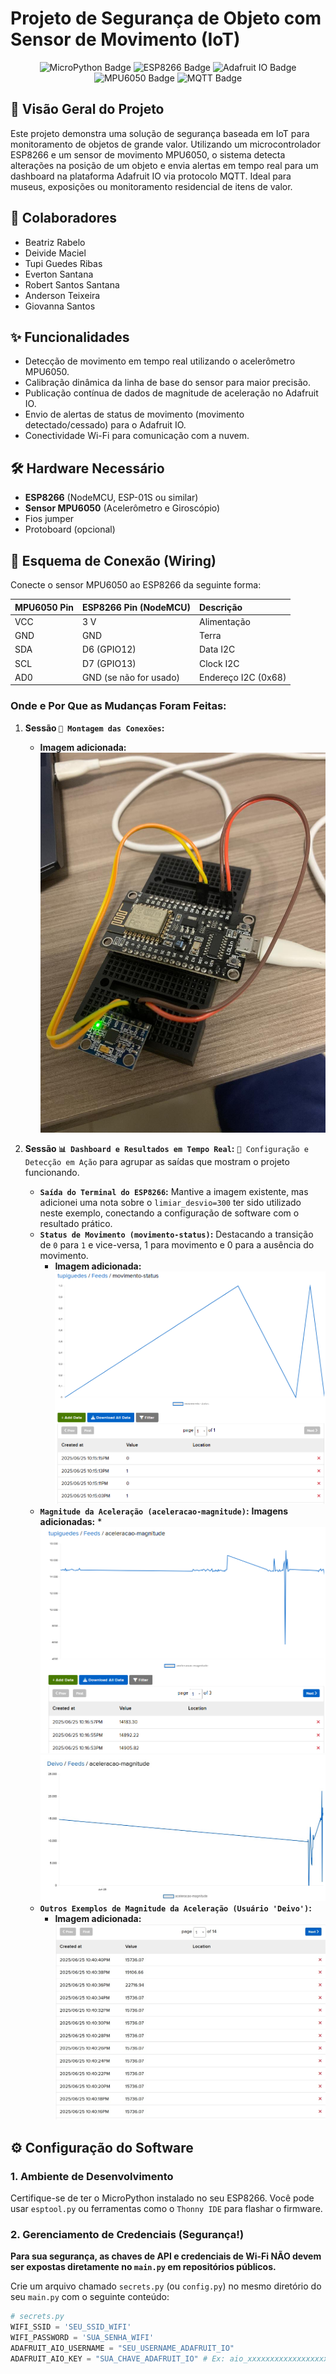 # Projeto de Segurança de Objeto com Sensor de Movimento (IoT)

<p align="center">
  <img src="https://img.shields.io/badge/MicroPython-3776AB?style=for-the-badge&logo=python&logoColor=white" alt="MicroPython Badge">
  <img src="https://img.shields.io/badge/ESP8266-E76E36?style=for-the-badge&logo=espressif&logoColor=white" alt="ESP8266 Badge">
  <img src="https://img.shields.io/badge/Adafruit_IO-008080?style=for-the-badge&logo=adafruit&logoColor=white" alt="Adafruit IO Badge">
  <img src="https://img.shields.io/badge/MPU6050-605060?style=for-the-badge&logo=adafruit&logoColor=white" alt="MPU6050 Badge">
  <img src="https://img.shields.io/badge/MQTT-66BB6A?style=for-the-badge&logo=mqtt&logoColor=white" alt="MQTT Badge">
</p>

## 🚀 Visão Geral do Projeto

Este projeto demonstra uma solução de segurança baseada em IoT para monitoramento de objetos de grande valor. Utilizando um microcontrolador ESP8266 e um sensor de movimento MPU6050, o sistema detecta alterações na posição de um objeto e envia alertas em tempo real para um dashboard na plataforma Adafruit IO via protocolo MQTT. Ideal para museus, exposições ou monitoramento residencial de itens de valor.

## 👥 Colaboradores

* Beatriz Rabelo
* Deivide Maciel
* Tupi Guedes Ribas
* Everton Santana
* Robert Santos Santana
* Anderson Teixeira
* Giovanna Santos

## ✨ Funcionalidades

* Detecção de movimento em tempo real utilizando o acelerômetro MPU6050.
* Calibração dinâmica da linha de base do sensor para maior precisão.
* Publicação contínua de dados de magnitude de aceleração no Adafruit IO.
* Envio de alertas de status de movimento (movimento detectado/cessado) para o Adafruit IO.
* Conectividade Wi-Fi para comunicação com a nuvem.


## 🛠️ Hardware Necessário

* **ESP8266** (NodeMCU, ESP-01S ou similar)
* **Sensor MPU6050** (Acelerômetro e Giroscópio)
* Fios jumper
* Protoboard (opcional)

## 🔌 Esquema de Conexão (Wiring)

Conecte o sensor MPU6050 ao ESP8266 da seguinte forma:

| MPU6050 Pin | ESP8266 Pin (NodeMCU) | Descrição |
| :---------- | :-------------------- | :-------- |
| VCC         | 3 V                  | Alimentação |
| GND         | GND                   | Terra |
| SDA         | D6 (GPIO12)           | Data I2C |
| SCL         | D7 (GPIO13)           | Clock I2C |
| AD0         | GND (se não for usado) | Endereço I2C (0x68) |

### Onde e Por Que as Mudanças Foram Feitas:

1.  **Sessão `🔌 Montagem das Conexões`:**
    * **Imagem adicionada:** ![Exemplo de Montagem do Hardware](image.png)

2.  **Sessão `📊 Dashboard e Resultados em Tempo Real`:**
    `🎥 Configuração e Detecção em Ação` para agrupar as saídas que mostram o projeto funcionando.
    * **`Saída do Terminal do ESP8266`:** Mantive a imagem existente, mas adicionei uma nota sobre o `limiar_desvio=300` ter sido utilizado neste exemplo, conectando a configuração de software com o resultado prático.
    * **`Status de Movimento (movimento-status)`:** Destacando a transição de `0` para `1` e vice-versa, 1 para movimento e 0 para a ausência do movimento.
        * **Imagem adicionada:** ![Destacando a transição de `0` para `1` e vice-versa, 1 para movimento e 0 para a ausência do movimento.](image-1.png)
    * **`Magnitude da Aceleração (aceleracao-magnitude)`:**
        **Imagens adicionadas:**
            * ![Tabela de Valores de Aceleração (Usuário 'tupiguedes'](image-2.png)
            ![Tabela de Valores de Aceleração (Usuário 'Deivo'](image-3.png)
    * **`Outros Exemplos de Magnitude da Aceleração (Usuário 'Deivo')`:**
        * **Imagem adicionada:** ![Tabela de Valores de Aceleração (Usuário 'Deivo'](image-4.png)


## ⚙️ Configuração do Software

### 1. Ambiente de Desenvolvimento

Certifique-se de ter o MicroPython instalado no seu ESP8266. Você pode usar `esptool.py` ou ferramentas como o `Thonny IDE` para flashar o firmware.

### 2. Gerenciamento de Credenciais (Segurança!)

**Para sua segurança, as chaves de API e credenciais de Wi-Fi NÃO devem ser expostas diretamente no `main.py` em repositórios públicos.**

Crie um arquivo chamado `secrets.py` (ou `config.py`) no mesmo diretório do seu `main.py` com o seguinte conteúdo:

```python
# secrets.py
WIFI_SSID = 'SEU_SSID_WIFI'
WIFI_PASSWORD = 'SUA_SENHA_WIFI'
ADAFRUIT_AIO_USERNAME = "SEU_USERNAME_ADAFRUIT_IO"
ADAFRUIT_AIO_KEY = "SUA_CHAVE_ADAFRUIT_IO" # Ex: aio_xxxxxxxxxxxxxxxxxxxxxx